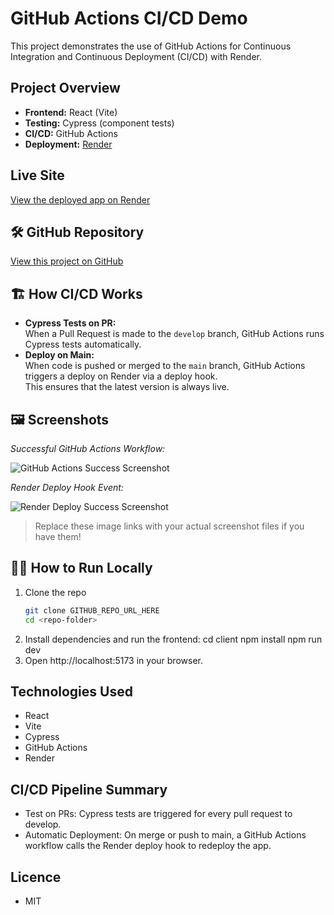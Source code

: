 # GitHub Actions CI/CD Demo

This project demonstrates the use of GitHub Actions for Continuous Integration and Continuous Deployment (CI/CD) with Render.

## Project Overview

- **Frontend:** React (Vite)
- **Testing:** Cypress (component tests)
- **CI/CD:** GitHub Actions
- **Deployment:** [Render](https://githubactions-d5f5.onrender.com)

## Live Site

[View the deployed app on Render](https://githubactions-d5f5.onrender.com)

## 🛠️ GitHub Repository

[View this project on GitHub](https://github.com/eholt19/GitHubActions)

## 🏗️ How CI/CD Works

- **Cypress Tests on PR:**  
  When a Pull Request is made to the `develop` branch, GitHub Actions runs Cypress tests automatically.
- **Deploy on Main:**  
  When code is pushed or merged to the `main` branch, GitHub Actions triggers a deploy on Render via a deploy hook.  
  This ensures that the latest version is always live.

## 🖼️ Screenshots

*Successful GitHub Actions Workflow:*

![GitHub Actions Success Screenshot](./assets/github-actions-success.png)

*Render Deploy Hook Event:*

![Render Deploy Success Screenshot](./assets/render-deploy-success.png)

> Replace these image links with your actual screenshot files if you have them!

## 🧑‍💻 How to Run Locally

1. Clone the repo
   ```bash
   git clone GITHUB_REPO_URL_HERE
   cd <repo-folder>
2. Install dependencies and run the frontend:
    cd client
    npm install
    npm run dev
3. Open http://localhost:5173 in your browser.

## Technologies Used

* React
* Vite
* Cypress
* GitHub Actions
* Render

## CI/CD Pipeline Summary

* Test on PRs: Cypress tests are triggered for every pull request to develop.
* Automatic Deployment: On merge or push to main, a GitHub Actions workflow calls the Render deploy hook to redeploy the app.

## Licence

* MIT